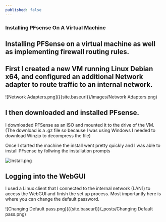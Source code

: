 ```yaml
---
published: false
---
```

### Installing PFsense On A Virtual Machine

## Installing PFSense on a virtual machine as well as implementing firewall routing rules.


## First I created a new VM running Linux Debian x64, and configured an additional Network adapter to route traffic to an internal network.

![Network Adapters.png]({{site.baseurl}}/images/Network Adapters.png)


## I then downloaded and installed PFsense.


I downloaded PFSense as an ISO and mounted it to the drive of the VM. 
(The download is a .gz file so because I was using Windows I needed to download Winzip to decompress the file)

Once I started the machine the install went pretty quickly and I was able to install PFsense by follwing the installation prompts

![Install.png]({{site.baseurl}}/_posts/Install.png)

## Logging into the WebGUI 

I used a Linux client that I connected to the internal network (LAN1) to access the WebGUI and finish the set up process. Most importantly here is where you can change the default password.

![Changing Default pass.png]({{site.baseurl}}/_posts/Changing Default pass.png)

